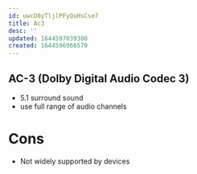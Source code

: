 ```yaml
---
id: uwcD8yTljlPFyQuHsCse7
title: Ac3
desc: ''
updated: 1644597039380
created: 1644596966579
---
```

## AC-3 (Dolby Digital Audio Codec 3)
* 5.1 surround sound
* use full range of audio channels

# Cons
* Not widely supported by devices